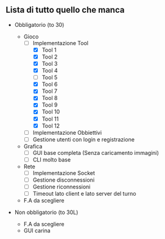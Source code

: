 ﻿## Lista di tutto quello che manca

- Obbligatorio (to 30)
	- Gioco
		- [ ] Implementazione Tool
			- [X] Tool 1
			- [X] Tool 2
			- [X] Tool 3
			- [X] Tool 4
			- [ ] Tool 5
			- [X] Tool 6
			- [X] Tool 7
			- [X] Tool 8
			- [X] Tool 9
			- [X] Tool 10
			- [X] Tool 11
			- [X] Tool 12
		- [ ] Implementazione Obbiettivi 
		- [ ] Gestione utenti con login e registrazione
	- Grafica
		- [ ] GUI base completa (Senza caricamento immagini)
		- [ ] CLI molto base
	- Rete
		- [ ] Implementazione Socket
		- [ ] Gestione disconnessioni
		- [ ] Gestione riconnessioni
		- [ ] Timeout lato client e lato server del turno
	- F.A da scegliere
	
- Non obbligatorio (to 30L)
	- F.A da scegliere
	- GUI carina
	
	
